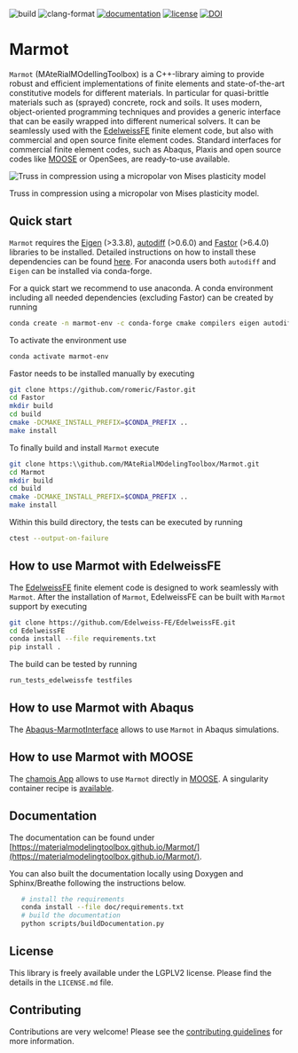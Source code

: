 ![build](https://github.com/MAteRialMOdelingToolbox/Marmot/actions/workflows/build_ubuntu.yml/badge.svg)
![clang-format](https://github.com/MAteRialMOdelingToolbox/Marmot/actions/workflows/indent.yml/badge.svg)
[![documentation](https://github.com/MAteRialMOdelingToolbox/Marmot/actions/workflows/sphinx.yml/badge.svg)](https://materialmodelingtoolbox.github.io/Marmot/)
[![license](https://img.shields.io/badge/license-LGPLv2-blue.svg)](LICENSE.md)
[![DOI](https://zenodo.org/badge/DOI/10.5281/zenodo.XXXXXXX.svg)](https://doi.org/10.5281/zenodo.XXXXXXX)

# Marmot

`Marmot` (MAteRialMOdellingToolbox) is a C++-library aiming to provide robust and efficient implementations of finite elements
and state-of-the-art constitutive models for different materials.
In particular for quasi-brittle materials such as (sprayed) concrete, rock and soils.
It uses modern, object-oriented programming techniques and provides a generic interface that can be easily wrapped into different numerical solvers.
It can be  seamlessly used with the [EdelweissFE](https://github.com/EdelweissFE/EdelweissFE) finite element code, but also with commercial and open source finite element codes.
Standard interfaces for commercial finite element codes, such as Abaqus, Plaxis and open source codes like [MOOSE](https://github.com/idaholab/moose) or OpenSees, are ready-to-use available.

![Truss in compression using a micropolar von Mises plasticity model](share/truss.gif)

Truss in compression using a micropolar von Mises plasticity model.

## Quick start

`Marmot` requires the
[Eigen](https://gitlab.com/libeigen/eigen) (>3.3.8),
[autodiff](https://github.com/autodiff/autodiff) (>0.6.0)
and [Fastor](https://github.com/romeric/Fastor) (>6.4.0) libraries to be installed.
Detailed instructions on how to install these dependencies can be found [here](https://materialmodelingtoolbox.github.io/Marmot/pages/installation.html).
For anaconda users both `autodiff` and `Eigen` can be installed via conda-forge.

For a quick start we recommend to use anaconda.
A conda environment including all needed dependencies (excluding Fastor) can be created by running

```bash
conda create -n marmot-env -c conda-forge cmake compilers eigen autodiff
```
To activate the environment use

```bash
conda activate marmot-env
```

Fastor needs to be installed manually by executing
```bash
git clone https://github.com/romeric/Fastor.git
cd Fastor
mkdir build
cd build
cmake -DCMAKE_INSTALL_PREFIX=$CONDA_PREFIX ..
make install
```

To finally build and install `Marmot` execute
```bash
git clone https:\\github.com/MAteRialMOdelingToolbox/Marmot.git
cd Marmot
mkdir build
cd build
cmake -DCMAKE_INSTALL_PREFIX=$CONDA_PREFIX ..
make install
```

Within this build directory, the tests can be executed by running

```bash
ctest --output-on-failure
```

## How to use Marmot with EdelweissFE
The [EdelweissFE](https://github.com/EdelweissFE/EdelweissFE) finite element code is designed to work seamlessly with `Marmot`.
After the installation of `Marmot`, EdelweissFE can be built with `Marmot` support by executing

```bash
git clone https://github.com/Edelweiss-FE/EdelweissFE.git
cd EdelweissFE
conda install --file requirements.txt
pip install .
```
The build can be tested by running
```bash
run_tests_edelweissfe testfiles
```

## How to use Marmot with Abaqus

The [Abaqus-MarmotInterface](https://github.com/MAteRialMOdelingToolbox/Abaqus-MarmotInterface) allows to use `Marmot` in Abaqus simulations.

## How to use Marmot with MOOSE

The [chamois App](https://github.com/matthiasneuner/chamois) allows to use `Marmot` directly in [MOOSE](https://github.com/idaholab/moose).
A singularity container recipe is [available](https://github.com/matthiasneuner/chamois-singularity).

## Documentation

The documentation can be found under [https://materialmodelingtoolbox.github.io/Marmot/](https://materialmodelingtoolbox.github.io/Marmot/).

You can also built the documentation locally using Doxygen and Sphinx/Breathe following the instructions below.

```bash
   # install the requirements
   conda install --file doc/requirements.txt
   # build the documentation
   python scripts/buildDocumentation.py
```

## License

This library is freely available under the LGPLV2 license. Please find the details in the ```LICENSE.md``` file.

## Contributing

Contributions are very welcome! Please see the [contributing guidelines](CONTRIBUTING.md) for more information.
